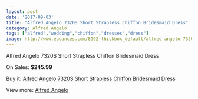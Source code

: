 ```yaml
---
layout: post
date: '2017-09-03'
title: "Alfred Angelo 7320S Short Strapless Chiffon Bridesmaid Dress"
category: Alfred Angelo
tags: ["alfred","wedding","chiffon","dresses","dress"]
image: http://www.eudances.com/8992-thickbox_default/alfred-angelo-7320s-short-strapless-chiffon-bridesmaid-dress.jpg
---
```

Alfred Angelo 7320S Short Strapless Chiffon Bridesmaid Dress

On Sales: **$245.99**
<a href="https://www.eudances.com/en/alfred-angelo/3020-alfred-angelo-7320s-short-strapless-chiffon-bridesmaid-dress.html"><amp-img layout="responsive" width="600" height="600" src="//www.eudances.com/8992-thickbox_default/alfred-angelo-7320s-short-strapless-chiffon-bridesmaid-dress.jpg" alt="Alfred Angelo 7320S Short Strapless Chiffon Bridesmaid Dress 0" /></a>
<a href="https://www.eudances.com/en/alfred-angelo/3020-alfred-angelo-7320s-short-strapless-chiffon-bridesmaid-dress.html"><amp-img layout="responsive" width="600" height="600" src="//www.eudances.com/8993-thickbox_default/alfred-angelo-7320s-short-strapless-chiffon-bridesmaid-dress.jpg" alt="Alfred Angelo 7320S Short Strapless Chiffon Bridesmaid Dress 1" /></a>

Buy it: [Alfred Angelo 7320S Short Strapless Chiffon Bridesmaid Dress](https://www.eudances.com/en/alfred-angelo/3020-alfred-angelo-7320s-short-strapless-chiffon-bridesmaid-dress.html "Alfred Angelo 7320S Short Strapless Chiffon Bridesmaid Dress")

View more: [Alfred Angelo](https://www.eudances.com/en/51-alfred-angelo "Alfred Angelo")
